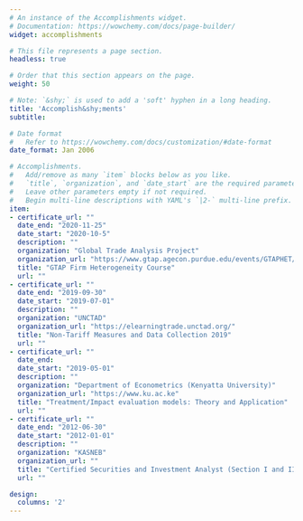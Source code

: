 ```yaml
---
# An instance of the Accomplishments widget.
# Documentation: https://wowchemy.com/docs/page-builder/
widget: accomplishments

# This file represents a page section.
headless: true

# Order that this section appears on the page.
weight: 50

# Note: `&shy;` is used to add a 'soft' hyphen in a long heading.
title: 'Accomplish&shy;ments'
subtitle:

# Date format
#   Refer to https://wowchemy.com/docs/customization/#date-format
date_format: Jan 2006

# Accomplishments.
#   Add/remove as many `item` blocks below as you like.
#   `title`, `organization`, and `date_start` are the required parameters.
#   Leave other parameters empty if not required.
#   Begin multi-line descriptions with YAML's `|2-` multi-line prefix.
item:
- certificate_url: ""
  date_end: "2020-11-25"
  date_start: "2020-10-5"
  description: ""
  organization: "Global Trade Analysis Project"
  organization_url: "https://www.gtap.agecon.purdue.edu/events/GTAPHET/index.aspx"
  title: "GTAP Firm Heterogeneity Course"
  url: ""
- certificate_url: ""
  date_end: "2019-09-30"
  date_start: "2019-07-01"
  description: ""
  organization: "UNCTAD"
  organization_url: "https://elearningtrade.unctad.org/"
  title: "Non-Tariff Measures and Data Collection 2019"
  url: ""
- certificate_url: ""
  date_end: 
  date_start: "2019-05-01"
  description: ""
  organization: "Department of Econometrics (Kenyatta University)"
  organization_url: "https://www.ku.ac.ke"
  title: "Treatment/Impact evaluation models: Theory and Application"
  url: ""
- certificate_url: ""
  date_end: "2012-06-30"
  date_start: "2012-01-01"
  description: ""
  organization: "KASNEB"
  organization_url: ""
  title: "Certified Securities and Investment Analyst (Section I and II)"
  url: ""

design:
  columns: '2' 
---
```

